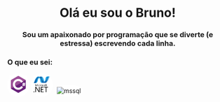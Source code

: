 <h1 align="center">Olá eu sou o Bruno!</h1>
<h3 align="center">Sou um apaixonado por programação que se diverte (e estressa) escrevendo cada linha.</h3>
<p align="left">
</p>

<h3 align="left">O que eu sei:</h3>
<p align="left">
  <span style="display: inline-block; background-color: white; padding: 5px; border-radius: 50%;">
    <img src="https://raw.githubusercontent.com/devicons/devicon/master/icons/csharp/csharp-original.svg" alt="csharp" width="40" height="40"/>
  </span>
  <span style="display: inline-block; background-color: white; padding: 5px; border-radius: 50%;">
    <img src="https://raw.githubusercontent.com/devicons/devicon/master/icons/dot-net/dot-net-original-wordmark.svg" alt="dotnet" width="40" height="40"/>
  </span>
  <span style="display: inline-block; background-color: white; padding: 5px; border-radius: 50%;">
    <img src="https://www.svgrepo.com/show/303229/microsoft-sql-server-logo.svg" alt="mssql" width="40" height="40"/>
  </span>
</p>


<!---
Bruno-Ca/Bruno-Ca is a ✨ special ✨ repository because its `README.md` (this file) appears on your GitHub profile.
You can click the Preview link to take a look at your changes.
--->
